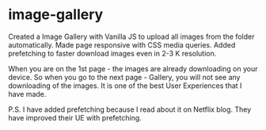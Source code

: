 # image-gallery
Created a Image Gallery with Vanilla JS to upload all images from the folder automatically. Made page responsive with CSS media queries. Added prefetching to faster download images even in 2-3 K resolution. 

When you are on the 1st page - the images are already downloading on your device. So when you go to the next page - Gallery, you will not see any downloading of the images.
It is one of the best User Experiences that I have made.

P.S. I have added prefetching because I read about it on Netflix blog. They have improved their UE with prefetching. 
